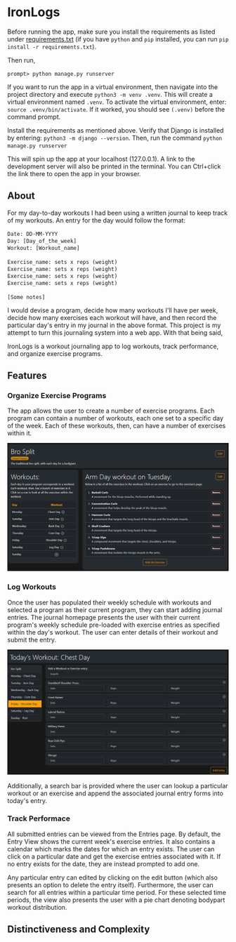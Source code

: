 # IronLogs
Before running the app, make sure you install the requirements as listed under [requirements.txt](./requirements.txt) (if you have `python` and `pip` installed, you can run `pip install -r requirements.txt`). 

Then run,
```shell
prompt> python manage.py runserver
```

If you want to run the app in a virtual environment, then navigate into the project directory and execute `python3 -m venv .venv`. This will create a virtual environment named `.venv`. To activate the virtual environment, enter: `source .venv/bin/activate`. If it worked, you should see `(.venv)` before the command prompt.

Install the requirements as mentioned above. Verify that Django is installed by entering: `python3 -m django --version`. Then, run the command `python manage.py runserver`

This will spin up the app at your localhost (127.0.0.1). A link to the development server will also be printed in the terminal. You can Ctrl+click the link there to open the app in your browser.

## About

For my day-to-day workouts I had been using a written journal to keep track of my workouts. An entry for the day would follow the format:
```
Date: DD-MM-YYYY
Day: [Day_of_the_week]
Workout: [Workout_name]

Exercise_name: sets x reps (weight)
Exercise_name: sets x reps (weight)
Exercise_name: sets x reps (weight)
Exercise_name: sets x reps (weight)

[Some notes]
```

I would devise a program, decide how many workouts I'll have per week, decide how many exercises each workout will have, and then record the particular day's entry in my journal in the above format. This project is my attempt to turn this journaling system into a web app. With that being said,

IronLogs is a workout journaling app to log workouts, track performance, and organize exercise programs. 

## Features

### Organize Exercise Programs

The app allows the user to create a number of exercise programs. Each program can contain a number of workouts, each one set to a specific day of the week. Each of these workouts, then, can have a number of exercises within it.

![Image showing the program organization as described above](./docimages/program.png)

### Log Workouts

Once the user has populated their weekly schedule with workouts and selected a program as their current program, they can start adding journal entries. The journal homepage presents the user with their current program's weekly schedule pre-loaded with exercise entries as specified within the day's workout. The user can enter details of their workout and submit the entry.

![The journal home page with workout table and entries](./docimages/journal-home.png)

Additionally, a search bar is provided where the user can lookup a particular workout or an exercise and append the associated journal entry forms into today's entry.

### Track Performace

All submitted entries can be viewed from the Entries page. By default, the Entry View shows the current week's exercise entries. It also contains a calendar which marks the dates for which an entry exists. The user can click on a particular date and get the exercise entries associated with it. If no entry exists for the date, they are instead prompted to add one.

Any particular entry can edited by clicking on the edit button (which also presents an option to delete the entry itself). Furthermore, the user can search for all entries within a particular time period. For these selected time periods, the view also presents the user with a pie chart denoting bodypart workout distribution.



## Distinctiveness and Complexity
